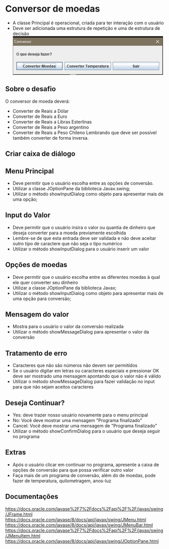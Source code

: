 # Conversor de moedas
- A classe Principal é operacional, criada para ter interação com o usuário
- Deve ser adicionada uma estrutura de repetição e uma de estrutura de decisão
![menuprincipal](./menu-principal.png)
## Sobre o desafio
O conversor de moeda deverá:
- Converter de Reais a Dólar
- Converter de Reais a Euro
- Converter de Reais a Libras Esterlinas
- Converter de Reais a Peso argentino
- Converter de Reais a Peso Chileno
Lembrando que deve ser possível também converter de forma inversa.
## Criar caixa de diálogo
  ## Menu Principal 
   - Deve permitir que o usuário escolha entre as opções de conversão. 
   - Utilizar a classe JOptionPane da biblioteca Javax.swing;
   - Utilizar o método showInputDialog como objeto para apresentar mais de uma opção;
  ## Input do Valor
   - Deve permitir que o usuário insira o valor ou quantia de dinheiro que deseja converter para a moeda previamente escolhida
   - Lembre-se de que esta entrada deve ser validada e não deve aceitar outro tipo de caractere que não seja o tipo numérico
   - Utilizar o método showInputDialog para o usuário inserir um valor
  ## Opções de moedas
   -  Deve permitir que o usuário escolha entre as diferentes moedas à qual ele quer converter seu dinheiro
   -  Utilizar a classe JOptionPane da biblioteca Javax;
   -  Utilizar o método showInputDialog como objeto para apresentar mais de uma opção para conversão;
  ## Mensagem do valor
   - Mostra para o usuário o valor da conversão realizada
   - Utilizar o método showMessageDialog para apresentar o valor da conversão
  ## Tratamento de erro
  - Caracteres que não são números não devem ser permitidos
  - Se o usuário digitar em letras ou caracteres especiais e pressionar OK deve ser mostrado uma mensagem apontando que o valor não é válido
  - Utilizar o método showMessageDialog para fazer validação no input para que não sejam aceitos caracteres
  ## Deseja Continuar?
  - Yes: deve trazer nosso usuário novamente para o menu principal
  - No: Você deve mostrar uma mensagem "Programa finalizado"
  - Cancel: Você deve mostrar uma mensagem de "Programa finalizado"
  - Utilizar o método showConfirmDialog para o usuário que deseja seguir no programa
  ## Extras
   - Após o usuário clicar em continuar no programa, apresente a caixa de opções de conversão para que possa verificar outro valor
   - Faça mais de um programa de conversão, além do de moedas, pode fazer de temperatura, quilometragem, anos-luz
  ## Documentações
  https://docs.oracle.com/javase%2F7%2Fdocs%2Fapi%2F%2F/javax/swing/JFrame.html
  https://docs.oracle.com/javase/8/docs/api/javax/swing/JMenu.html
  https://docs.oracle.com/javase/8/docs/api/javax/swing/JMenuBar.html
  https://docs.oracle.com/javase%2F7%2Fdocs%2Fapi%2F%2F/javax/swing/JMenuItem.html
  https://docs.oracle.com/javase/8/docs/api/javax/swing/JOptionPane.html
